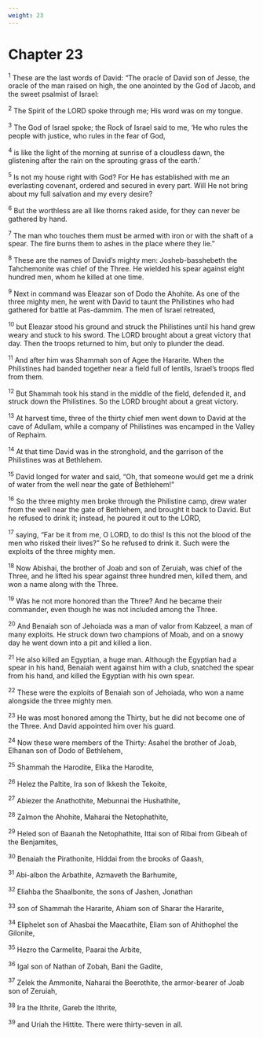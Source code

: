 ```yaml
---
weight: 23
---
```


# Chapter 23

<sup>1</sup> These are the last words of David: “The oracle of David son of Jesse, the oracle of the man raised on high, the one anointed by the God of Jacob, and the sweet psalmist of Israel: 

<sup>2</sup> The Spirit of the LORD spoke through me; His word was on my tongue. 

<sup>3</sup> The God of Israel spoke; the Rock of Israel said to me, ‘He who rules the people with justice, who rules in the fear of God, 

<sup>4</sup> is like the light of the morning at sunrise of a cloudless dawn, the glistening after the rain on the sprouting grass of the earth.’ 

<sup>5</sup> Is not my house right with God? For He has established with me an everlasting covenant, ordered and secured in every part. Will He not bring about my full salvation and my every desire? 

<sup>6</sup> But the worthless are all like thorns raked aside, for they can never be gathered by hand. 

<sup>7</sup> The man who touches them must be armed with iron or with the shaft of a spear. The fire burns them to ashes in the place where they lie.” 

<sup>8</sup> These are the names of David’s mighty men: Josheb-basshebeth the Tahchemonite was chief of the Three. He wielded his spear against eight hundred men, whom he killed at one time. 

<sup>9</sup> Next in command was Eleazar son of Dodo the Ahohite. As one of the three mighty men, he went with David to taunt the Philistines who had gathered for battle at Pas-dammim. The men of Israel retreated, 

<sup>10</sup> but Eleazar stood his ground and struck the Philistines until his hand grew weary and stuck to his sword. The LORD brought about a great victory that day. Then the troops returned to him, but only to plunder the dead. 

<sup>11</sup> And after him was Shammah son of Agee the Hararite. When the Philistines had banded together near a field full of lentils, Israel’s troops fled from them. 

<sup>12</sup> But Shammah took his stand in the middle of the field, defended it, and struck down the Philistines. So the LORD brought about a great victory. 

<sup>13</sup> At harvest time, three of the thirty chief men went down to David at the cave of Adullam, while a company of Philistines was encamped in the Valley of Rephaim. 

<sup>14</sup> At that time David was in the stronghold, and the garrison of the Philistines was at Bethlehem. 

<sup>15</sup> David longed for water and said, “Oh, that someone would get me a drink of water from the well near the gate of Bethlehem!” 

<sup>16</sup> So the three mighty men broke through the Philistine camp, drew water from the well near the gate of Bethlehem, and brought it back to David. But he refused to drink it; instead, he poured it out to the LORD, 

<sup>17</sup> saying, “Far be it from me, O LORD, to do this! Is this not the blood of the men who risked their lives?” So he refused to drink it. Such were the exploits of the three mighty men. 

<sup>18</sup> Now Abishai, the brother of Joab and son of Zeruiah, was chief of the Three, and he lifted his spear against three hundred men, killed them, and won a name along with the Three. 

<sup>19</sup> Was he not more honored than the Three? And he became their commander, even though he was not included among the Three. 

<sup>20</sup> And Benaiah son of Jehoiada was a man of valor from Kabzeel, a man of many exploits. He struck down two champions of Moab, and on a snowy day he went down into a pit and killed a lion. 

<sup>21</sup> He also killed an Egyptian, a huge man. Although the Egyptian had a spear in his hand, Benaiah went against him with a club, snatched the spear from his hand, and killed the Egyptian with his own spear. 

<sup>22</sup> These were the exploits of Benaiah son of Jehoiada, who won a name alongside the three mighty men. 

<sup>23</sup> He was most honored among the Thirty, but he did not become one of the Three. And David appointed him over his guard. 

<sup>24</sup> Now these were members of the Thirty: Asahel the brother of Joab, Elhanan son of Dodo of Bethlehem, 

<sup>25</sup> Shammah the Harodite, Elika the Harodite, 

<sup>26</sup> Helez the Paltite, Ira son of Ikkesh the Tekoite, 

<sup>27</sup> Abiezer the Anathothite, Mebunnai the Hushathite, 

<sup>28</sup> Zalmon the Ahohite, Maharai the Netophathite, 

<sup>29</sup> Heled son of Baanah the Netophathite, Ittai son of Ribai from Gibeah of the Benjamites, 

<sup>30</sup> Benaiah the Pirathonite, Hiddai from the brooks of Gaash, 

<sup>31</sup> Abi-albon the Arbathite, Azmaveth the Barhumite, 

<sup>32</sup> Eliahba the Shaalbonite, the sons of Jashen, Jonathan 

<sup>33</sup> son of Shammah the Hararite, Ahiam son of Sharar the Hararite, 

<sup>34</sup> Eliphelet son of Ahasbai the Maacathite, Eliam son of Ahithophel the Gilonite, 

<sup>35</sup> Hezro the Carmelite, Paarai the Arbite, 

<sup>36</sup> Igal son of Nathan of Zobah, Bani the Gadite, 

<sup>37</sup> Zelek the Ammonite, Naharai the Beerothite, the armor-bearer of Joab son of Zeruiah, 

<sup>38</sup> Ira the Ithrite, Gareb the Ithrite, 

<sup>39</sup> and Uriah the Hittite. There were thirty-seven in all. 


